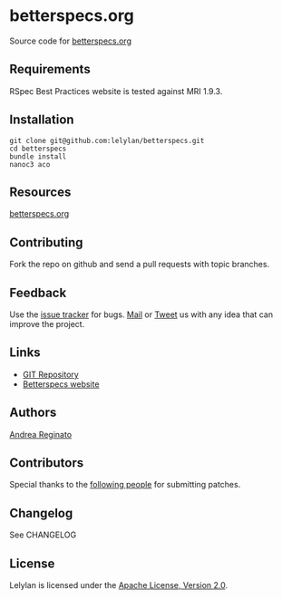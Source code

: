 # betterspecs.org

Source code for [betterspecs.org](http://betterspecs.org)

## Requirements

RSpec Best Practices website is tested against MRI 1.9.3.


## Installation

    git clone git@github.com:lelylan/betterspecs.git
    cd betterspecs
    bundle install
    nanoc3 aco

## Resources

[betterspecs.org](http://betterspecs.org)

## Contributing

Fork the repo on github and send a pull requests with topic branches.


## Feedback

Use the [issue tracker](https://github.com/lelylan/betterspecs/issues) for bugs.
[Mail](mailto:andrea.reginato@gmail.com) or [Tweet](http://twitter.com/lelylan)
us with any idea that can improve the project.


## Links

* [GIT Repository](https://github.com/lelylan/betterspecs)
* [Betterspecs website](http://betterspecs.org)


## Authors

[Andrea Reginato](http://twitter.com/lelylan)


## Contributors

Special thanks to the [following people](https://github.com/lelylan/betterspecs/contributors) for submitting patches.


## Changelog

See CHANGELOG


## License

Lelylan is licensed under the [Apache License, Version 2.0](http://www.apache.org/licenses/LICENSE-2.0).
